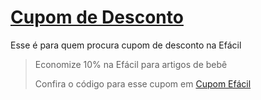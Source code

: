 # [Cupom de Desconto](https://github.com/CupomDeDesconto/Promocoes/blob/main/README.md)
Esse é para quem procura cupom de desconto na Efácil
<blockquote cite="https://asasdodesconto.com/mais-ofertas/economize-10-na-efacil-para-artigos-de-bebe-17014"><p>Economize 10% na Efácil para artigos de bebê</p><footer>Confira o código para esse cupom em <a href="https://asasdodesconto.com/mais-ofertas/economize-10-na-efacil-para-artigos-de-bebe-17014">Cupom Efácil</a></footer></blockquote>